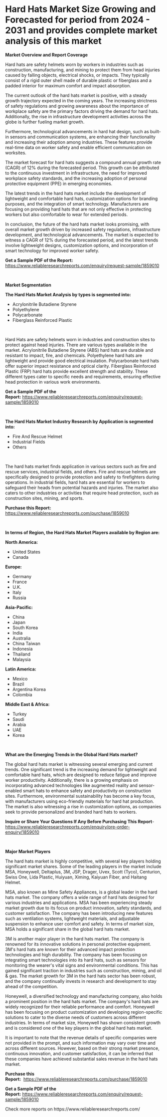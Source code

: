 <p><h1>Hard Hats Market Size Growing and Forecasted for period from 2024 - 2031 and provides complete market analysis of this market</h1></p><p><strong>Market Overview and Report Coverage</strong></p>
<p><p>Hard hats are safety helmets worn by workers in industries such as construction, manufacturing, and mining to protect them from head injuries caused by falling objects, electrical shocks, or impacts. They typically consist of a rigid outer shell made of durable plastic or fiberglass and a padded interior for maximum comfort and impact absorption.</p><p>The current outlook of the hard hats market is positive, with a steady growth trajectory expected in the coming years. The increasing strictness of safety regulations and growing awareness about the importance of workplace safety are the primary factors driving the demand for hard hats. Additionally, the rise in infrastructure development activities across the globe is further fueling market growth.</p><p>Furthermore, technological advancements in hard hat design, such as built-in sensors and communication systems, are enhancing their functionality and increasing their adoption among industries. These features provide real-time data on worker safety and enable efficient communication on worksites. </p><p>The market forecast for hard hats suggests a compound annual growth rate (CAGR) of 12% during the forecasted period. This growth can be attributed to the continuous investment in infrastructure, the need for improved workplace safety standards, and the increasing adoption of personal protective equipment (PPE) in emerging economies.</p><p>The latest trends in the hard hats market include the development of lightweight and comfortable hard hats, customization options for branding purposes, and the integration of smart technology. Manufacturers are focusing on providing hard hats that are not only effective in protecting workers but also comfortable to wear for extended periods.</p><p>In conclusion, the future of the hard hats market looks promising, with overall market growth driven by increased safety regulations, infrastructure development, and technological advancements. The market is expected to witness a CAGR of 12% during the forecasted period, and the latest trends involve lightweight designs, customization options, and incorporation of smart technology for improved worker safety.</p></p>
<p><strong>Get a Sample PDF of the Report:</strong> <a href="https://www.reliableresearchreports.com/enquiry/request-sample/1859010">https://www.reliableresearchreports.com/enquiry/request-sample/1859010</a></p>
<p>&nbsp;</p>
<p><strong>Market Segmentation</strong></p>
<p><strong>The Hard Hats Market Analysis by types is segmented into:</strong></p>
<p><ul><li>Acrylonitrile Butadiene Styrene</li><li>Polyethylene</li><li>Polycarbonate</li><li>Fiberglass Reinforced Plastic</li></ul></p>
<p>&nbsp;</p>
<p><p>Hard Hats are safety helmets worn in industries and construction sites to protect against head injuries. There are various types available in the market. Acrylonitrile Butadiene Styrene (ABS) hard hats are durable and resistant to impact, fire, and chemicals. Polyethylene hard hats are lightweight and provide good electrical insulation. Polycarbonate hard hats offer superior impact resistance and optical clarity. Fiberglass Reinforced Plastic (FRP) hard hats provide excellent strength and stability. These different types cater to specific needs and requirements, ensuring effective head protection in various work environments.</p></p>
<p><strong>Get a Sample PDF of the Report:</strong>&nbsp;<a href="https://www.reliableresearchreports.com/enquiry/request-sample/1859010">https://www.reliableresearchreports.com/enquiry/request-sample/1859010</a></p>
<p>&nbsp;</p>
<p><strong>The Hard Hats Market Industry Research by Application is segmented into:</strong></p>
<p><ul><li>Fire And Rescue Helmet</li><li>Industrial Fields</li><li>Others</li></ul></p>
<p>&nbsp;</p>
<p><p>The hard hats market finds application in various sectors such as fire and rescue services, industrial fields, and others. Fire and rescue helmets are specifically designed to provide protection and safety to firefighters during operations. In industrial fields, hard hats are essential for workers to safeguard their heads from potential hazards and injuries. The market also caters to other industries or activities that require head protection, such as construction sites, mining, and sports.</p></p>
<p><strong>Purchase this Report:</strong>&nbsp; <a href="https://www.reliableresearchreports.com/purchase/1859010">https://www.reliableresearchreports.com/purchase/1859010</a></p>
<p>&nbsp;</p>
<p><strong>In terms of Region, the Hard Hats Market Players available by Region are:</strong></p>
<p>
    <p> <strong> North America: </strong>
        <ul>
            <li>United States</li>
            <li>Canada</li>
        </ul>
        </p> 
    <p> <strong> Europe: </strong>
        <ul>
            <li>Germany</li>
            <li>France</li>
            <li>U.K.</li>
            <li>Italy</li>
            <li>Russia</li>
        </ul>
        </p> 
    <p> <strong> Asia-Pacific: </strong>
        <ul>
            <li>China</li>
            <li>Japan</li>
            <li>South Korea</li>
            <li>India</li>
            <li>Australia</li>
            <li>China Taiwan</li>
            <li>Indonesia</li>
            <li>Thailand</li>
            <li>Malaysia</li>
        </ul>
        </p> 
    <p> <strong> Latin America: </strong>
        <ul>
            <li>Mexico</li>
            <li>Brazil</li>
            <li>Argentina Korea</li>
            <li>Colombia</li>
        </ul>
        </p> 
    <p> <strong> Middle East & Africa: </strong>
        <ul>
            <li>Turkey</li>
            <li>Saudi</li>
            <li>Arabia</li>
            <li>UAE</li>
            <li>Korea</li>
        </ul>
    </p>
    </p>
<p>&nbsp;</p>
<p><strong>What are the Emerging Trends in the Global Hard Hats market?</strong></p>
<p><p>The global hard hats market is witnessing several emerging and current trends. One significant trend is the increasing demand for lightweight and comfortable hard hats, which are designed to reduce fatigue and improve worker productivity. Additionally, there is a growing emphasis on incorporating advanced technologies like augmented reality and sensor-enabled smart hats to enhance safety and productivity on construction sites. Furthermore, environmental sustainability has become a key focus, with manufacturers using eco-friendly materials for hard hat production. The market is also witnessing a rise in customization options, as companies seek to provide personalized and branded hard hats to workers.</p></p>
<p><strong>Inquire or Share Your Questions If Any Before Purchasing This Report</strong>- <a href="https://www.reliableresearchreports.com/enquiry/pre-order-enquiry/1859010">https://www.reliableresearchreports.com/enquiry/pre-order-enquiry/1859010</a></p>
<p>&nbsp;</p>
<p><strong>Major Market Players</strong></p>
<p><p>The hard hats market is highly competitive, with several key players holding significant market shares. Some of the leading players in the market include MSA, Honeywell, Deltaplus, 3M, JSP, Drager, Uvex, Scott (Tyco), Centurion, Swiss One, Lida Plastic, Huiyuan, Ximing, Kaiyuan Fiber, and Haitang Helmet. </p><p>MSA, also known as Mine Safety Appliances, is a global leader in the hard hats market. The company offers a wide range of hard hats designed for various industries and applications. MSA has been experiencing steady market growth due to its focus on product innovation, safety standards, and customer satisfaction. The company has been introducing new features such as ventilation systems, lightweight materials, and adjustable suspension to enhance user comfort and safety. In terms of market size, MSA holds a significant share in the global hard hats market.</p><p>3M is another major player in the hard hats market. The company is renowned for its innovative solutions in personal protective equipment. 3M's hard hats are known for their advanced impact protection technologies and high durability. The company has been focusing on integrating smart technologies into its hard hats, such as sensors for monitoring the wearer's vital signs and environmental conditions. This has gained significant traction in industries such as construction, mining, and oil & gas. The market growth for 3M in the hard hats sector has been robust, and the company continually invests in research and development to stay ahead of the competition.</p><p>Honeywell, a diversified technology and manufacturing company, also holds a prominent position in the hard hats market. The company's hard hats are widely recognized for their reliable performance and comfort. Honeywell has been focusing on product customization and developing region-specific solutions to cater to the diverse needs of customers across different industries. In terms of market size, Honeywell has shown consistent growth and is considered one of the key players in the global hard hats market.</p><p>It is important to note that the revenue details of specific companies were not provided in the prompt, and such information may vary over time and across different sources. However, based on their strong market presence, continuous innovation, and customer satisfaction, it can be inferred that these companies have achieved substantial sales revenue in the hard hats market.</p></p>
<p><strong>Purchase this Report:</strong>&nbsp;&nbsp;<a href="https://www.reliableresearchreports.com/purchase/1859010">https://www.reliableresearchreports.com/purchase/1859010</a></p>
<p></p>
<p><strong>Get a Sample PDF of the Report:</strong>&nbsp;<a href="https://www.reliableresearchreports.com/enquiry/request-sample/1859010">https://www.reliableresearchreports.com/enquiry/request-sample/1859010</a></p>
<p>Check more reports on https://www.reliableresearchreports.com/</p>